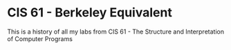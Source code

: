 # CIS 61 - Berkeley Equivalent
This is a history of all my labs from CIS 61 - The Structure and Interpretation of Computer Programs
